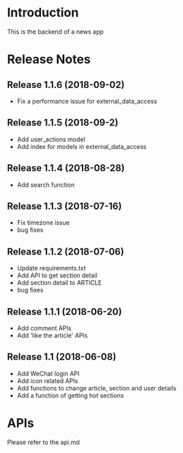 # Introduction

This is the backend of a news app

# Release Notes

## Release 1.1.6 (2018-09-02)

* Fix a performance issue for external_data_access

## Release 1.1.5 (2018-09-2)

* Add user_actions model
* Add index for models in external_data_access

## Release 1.1.4 (2018-08-28)

* Add search function

## Release 1.1.3 (2018-07-16)

* Fix timezone issue
* bug fixes

## Release 1.1.2 (2018-07-06)

* Update requirements.txt
* Add API to get section detail
* Add section detail to ARTICLE
* bug fixes

## Release 1.1.1 (2018-06-20)

* Add comment APIs
* Add 'like the article' APIs

## Release 1.1 (2018-06-08)

* Add WeChat login API
* Add icon related APIs
* Add functions to change article, section and user details
* Add a function of getting hot sections

# APIs

Please refer to the api.md
